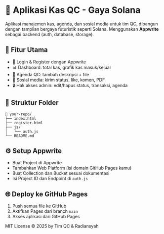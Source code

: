 # 💼 Aplikasi Kas QC - Gaya Solana

Aplikasi manajemen kas, agenda, dan sosial media untuk tim QC, dibangun dengan tampilan bergaya futuristik seperti Solana. Menggunakan **Appwrite** sebagai backend (auth, database, storage).

## 🚀 Fitur Utama
- 🔐 Login & Register dengan Appwrite
- 📊 Dashboard: total kas, grafik kas masuk/keluar
- 📅 Agenda QC: tambah deskripsi + file
- 💬 Sosial media: kirim status, like, komen, PDF
- 🔒 Hak akses admin: edit/hapus status, transaksi, agenda

## 📁 Struktur Folder
```
📁 your-repo/
├── index.html
├── register.html
├── js/
│   └── auth.js
└── README.md
```

## ⚙️ Setup Appwrite
- Buat Project di Appwrite
- Tambahkan Web Platform (isi domain GitHub Pages kamu)
- Buat Collection dan Bucket sesuai dokumentasi
- Isi Project ID dan Endpoint di `auth.js`

## 🌐 Deploy ke GitHub Pages
1. Push semua file ke GitHub
2. Aktifkan Pages dari branch `main`
3. Akses aplikasi dari GitHub Pages

MIT License © 2025 by Tim QC & Radiansyah